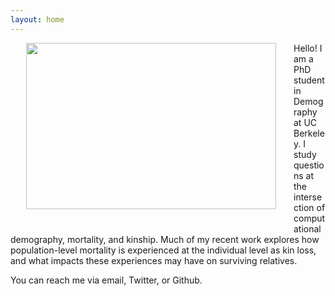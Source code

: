 ```yaml
---
layout: home
---
```


<img style="float: left; padding: 0px 25px 25px 25px;" align="left" width="400" height = "266.4"
src="http://mallikasnyder.github.io/Mallika_Snyder_photo.jpg">

Hello! I am a PhD student in Demography at UC Berkeley. I study questions at the intersection of computational demography, mortality, and kinship. Much of my recent work explores how population-level mortality is experienced at the individual level as kin loss, and what impacts these experiences may have on surviving relatives. 

You can reach me via email, Twitter, or Github.
